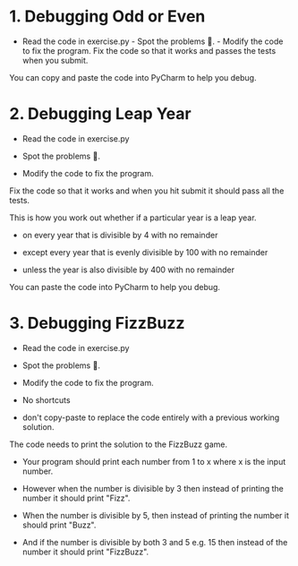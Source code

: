 # 1. Debugging Odd or Even
- Read the code in exercise.py - Spot the problems 🐞. - Modify the code to fix the program. Fix the code so that it works and passes the tests when you submit.

You can copy and paste the code into PyCharm to help you debug. 

# 2. Debugging Leap Year
- Read the code in exercise.py

- Spot the problems 🐞.

- Modify the code to fix the program.   

Fix the code so that it works and when you hit submit it should pass all the tests. 

This is how you work out whether if a particular year is a leap year.

- on every year that is divisible by 4 with no remainder

- except every year that is evenly divisible by 100 with no remainder

- unless the year is also divisible by 400 with no remainder

You can paste the code into PyCharm to help you debug.

# 3. Debugging FizzBuzz
- Read the code in exercise.py

- Spot the problems 🐞. 

- Modify the code to fix the program. 

- No shortcuts 

- don't copy-paste to replace the code entirely with a previous working solution.   

The code needs to print the solution to the FizzBuzz game.   

- Your program should print each number from 1 to x where x is the input number. 

- However when the number is divisible by 3 then instead of printing the number it should print "Fizz".   

- When the number is divisible by 5, then instead of printing the number it should print "Buzz". 

- And if the number is divisible by both 3 and 5 e.g. 15 then instead of the number it should print "FizzBuzz".